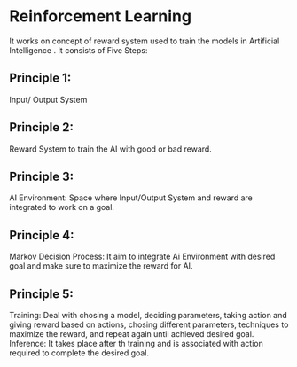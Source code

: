 # Reinforcement Learning

It works on concept of reward system used to train the models in Artificial Intelligence . It consists of Five Steps:

## Principle 1:
Input/ Output System

## Principle 2:
Reward System to train the AI with good or bad reward.

## Principle 3:
AI Environment: Space where Input/Output System and reward are integrated to work on a goal.

## Principle 4:
Markov Decision Process: It aim to integrate Ai Environment with desired goal and make sure to maximize the reward for AI. 

## Principle 5:
Training: Deal with chosing a model, deciding parameters, taking action and giving reward based on actions, chosing different parameters, techniques to maximize the reward, and repeat again until achieved desired goal.             
Inference: It takes place after th training and is associated with action required to complete the desired goal.
